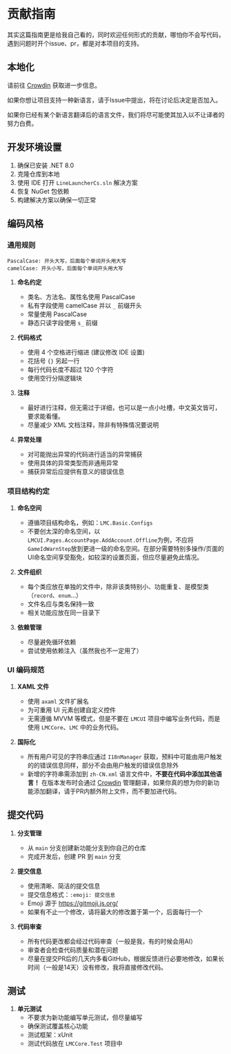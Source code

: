 # 贡献指南

其实这篇指南更是给我自己看的，同时欢迎任何形式的贡献，哪怕你不会写代码，遇到问题时开个issue、pr，都是对本项目的支持。

## 本地化
请前往 [Crowdin](https://zh.crowdin.com/project/linelaunchercs) 获取进一步信息。

如果你想让项目支持一种新语言，请于Issue中提出，将在讨论后决定是否加入。

如果你已经有某个新语言翻译后的语言文件，我们将尽可能使其加入以不让译者的努力白费。

## 开发环境设置

1. 确保已安装 .NET 8.0
2. 克隆仓库到本地
3. 使用 IDE 打开 `LineLauncherCs.sln` 解决方案
4. 恢复 NuGet 包依赖
5. 构建解决方案以确保一切正常

## 编码风格

### 通用规则

```text
PascalCase: 开头大写，后面每个单词开头用大写
camelCase: 开头小写，后面每个单词开头用大写
```

1. **命名约定**
   - 类名、方法名、属性名使用 PascalCase
   - 私有字段使用 camelCase 并以 `_` 前缀开头
   - 常量使用 PascalCase
   - 静态只读字段使用 `s_` 前缀

2. **代码格式**
   - 使用 4 个空格进行缩进 (建议修改 IDE 设置)
   - 花括号 `{}` 另起一行
   - 每行代码长度不超过 120 个字符
   - 使用空行分隔逻辑块

3. **注释**
   - 最好进行注释，但无需过于详细，也可以是一点小吐槽，中文英文皆可，要求能看懂。
   - 尽量减少 XML 文档注释，除非有特殊情况要说明

4. **异常处理**
   - 对可能抛出异常的代码进行适当的异常捕获
   - 使用具体的异常类型而非通用异常
   - 捕获异常后应提供有意义的错误信息

### 项目结构约定

1. **命名空间**
   - 遵循项目结构命名，例如：`LMC.Basic.Configs`
   - 不要创太深的命名空间，以`LMCUI.Pages.AccountPage.AddAccount.Offline`为例，不应将`GameIdWarnStep`放到更进一级的命名空间。在部分需要特别多操作/页面的UI命名空间享受豁免，如较深的设置页面，但应尽量避免此情况。
   
2. **文件组织**
   - 每个类应放在单独的文件中，除非该类特别小、功能重复、是模型类（`record`、`enum`...）
   - 文件名应与类名保持一致
   - 相关功能应放在同一目录下

3. **依赖管理**
   - 尽量避免循环依赖
   - 尝试使用依赖注入（虽然我也不一定用了）

### UI 编码规范

1. **XAML 文件**
   - 使用 `axaml` 文件扩展名
   - 为可重用 UI 元素创建自定义控件
   - 无需遵循 MVVM 等模式，但是不要在 `LMCUI` 项目中编写业务代码，而是使用 `LMCCore`、`LMC` 中的业务代码。

2. **国际化**
   - 所有用户可见的字符串应通过 `I18nManager` 获取，预料中可能由用户触发的的错误信息同样，部分不会由用户触发的错误信息除外
   - 新增的字符串需添加到 `zh-CN.xml` 语言文件中，**不要在代码中添加其他语言！** 在版本发布时会通过 [Crowdin](https://zh.crowdin.com/project/linelaunchercs) 管理翻译，如果你真的想为你的新功能添加翻译，请于PR内额外附上文件，而不要加进代码。

## 提交代码

1. **分支管理**
   - 从 `main` 分支创建新功能分支到你自己的仓库
   - 完成开发后，创建 PR 到 `main` 分支

2. **提交信息**
   - 使用清晰、简洁的提交信息
   - 提交信息格式：`:emoji: 提交信息`
   - Emoji 源于 https://gitmoji.js.org/
   - 如果有不止一个修改，请将最大的修改置于第一个，后面每行一个

3. **代码审查**
   - 所有代码更改都会经过代码审查（一般是我，有的时候会用AI）
   - 审查者会检查代码质量和潜在问题
   - 尽量在提交PR后的几天内多看GitHub，根据反馈进行必要地修改，如果长时间（一般是14天）没有修改，我将直接修改代码。

## 测试

1. **单元测试**
   - 不要求为新功能编写单元测试，但尽量编写
   - 确保测试覆盖核心功能
   - 测试框架：xUnit
   - 测试代码放在 `LMCCore.Test` 项目中

